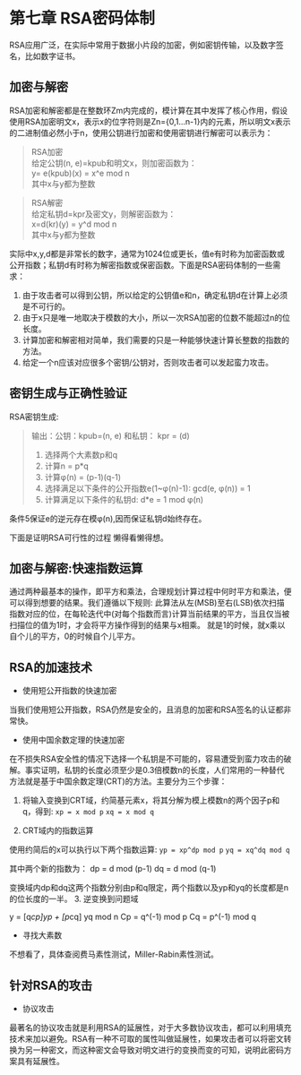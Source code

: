 # 第七章 RSA密码体制

RSA应用广泛，在实际中常用于数据小片段的加密，例如密钥传输，以及数字签名，比如数字证书。

## 加密与解密

RSA加密和解密都是在整数环Zm内完成的，模计算在其中发挥了核心作用，假设使用RSA加密明文x，表示x的位字符则是Zn={0,1...n-1}内的元素，所以明文x表示的二进制值必然小于n，使用公钥进行加密和使用密钥进行解密可以表示为：
> RSA加密  
> 给定公钥(n, e)=kpub和明文x，则加密函数为：  
> y= e(kpub)(x) = x^e mod n  
> 其中x与y都为整数

> RSA解密  
> 给定私钥d=kpr及密文y，则解密函数为：  
> x=d(kr)(y) = y^d mod n  
> 其中x与y都为整数  

实际中x,y,d都是非常长的数字，通常为1024位或更长，值e有时称为加密函数或公开指数；私钥d有时称为解密指数或保密函数。下面是RSA密码体制的一些需求：

1. 由于攻击者可以得到公钥，所以给定的公钥值e和n，确定私钥d在计算上必须是不可行的。
2. 由于x只是唯一地取决于模数的大小，所以一次RSA加密的位数不能超过n的位长度。
3. 计算加密和解密相对简单，我们需要的只是一种能够快速计算长整数的指数的方法。
4. 给定一个n应该对应很多个密钥/公钥对，否则攻击者可以发起蛮力攻击。

## 密钥生成与正确性验证

RSA密钥生成:
> 输出：公钥：kpub=(n, e) 和私钥： kpr = (d)  
>
> 1. 选择两个大素数p和q  
> 2. 计算n = p*q  
> 3. 计算φ(n) = (p-1)(q-1)  
> 4. 选择满足以下条件的公开指数e(1~φ(n)-1): gcd(e, φ(n)) = 1  
> 5. 计算满足以下条件的私钥d: d*e = 1 mod φ(n)  

条件5保证e的逆元存在模φ(n),因而保证私钥d始终存在。

下面是证明RSA可行性的过程
懒得看懒得想。

## 加密与解密:快速指数运算

通过两种最基本的操作，即平方和乘法，合理规划计算过程中何时平方和乘法，便可以得到想要的结果。我们遵循以下规则:
此算法从左(MSB)至右(LSB)依次扫描指数对应的位，在每轮迭代中(对每个指数而言)计算当前结果的平方，当且仅当被扫描位的值为1时，才会将平方操作得到的结果与x相乘。
就是1的时候，就x乘以自个儿的平方，0的时候自个儿平方。

## RSA的加速技术

* 使用短公开指数的快速加密

当我们使用短公开指数，RSA仍然是安全的，且消息的加密和RSA签名的认证都非常快。

* 使用中国余数定理的快速加密

在不损失RSA安全性的情况下选择一个私钥是不可能的，容易遭受到蛮力攻击的破解。事实证明，私钥的长度必须至少是0.3倍模数n的长度，人们常用的一种替代方法就是基于中国余数定理(CRT)的方法。主要分为三个步骤：

1. 将输入变换到CRT域，约简基元素x，将其分解为模上模数n的两个因子p和q，得到:
`xp = x mod p`
`xq = x mod q`

2. CRT域内的指数运算

使用约简后的x可以执行以下两个指数运算:
`yp = xp^dp mod p`
`yq = xq^dq mod q`

其中两个新的指数为：
dp = d mod (p-1)
dq = d mod (q-1)

变换域内dp和dq这两个指数分别由p和q限定，两个指数以及yp和yq的长度都是n的位长度的一半。
3. 逆变换到问题域

y = [q*cp]yp + [p*cq] yq mod n
Cp = q^(-1) mod p
Cq = p^(-1) mod q

* 寻找大素数

不想看了，具体查阅费马素性测试，Miller-Rabin素性测试。

## 针对RSA的攻击

* 协议攻击

最著名的协议攻击就是利用RSA的延展性，对于大多数协议攻击，都可以利用填充技术来加以避免。RSA有一种不可取的属性叫做延展性，如果攻击者可以将密文转换为另一种密文，而这种密文会导致对明文进行的变换而变的可知，说明此密码方案具有延展性。